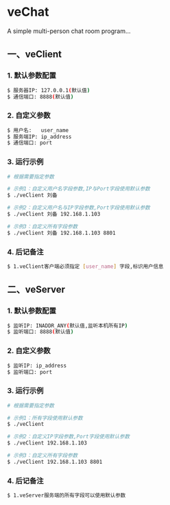 # veChat
A simple multi-person chat room program...



## 一、veClient



### 1. 默认参数配置

``` sh
$ 服务器IP: 127.0.0.1(默认值)
$ 通信端口: 8888(默认值)
```


### 2. 自定义参数

``` sh
$ 用户名:   user_name 
$ 服务端IP: ip_address 
$ 通信端口: port
```


### 3. 运行示例

``` sh
# 根据需要指定参数

# 示例1：自定义用户名字段参数,IP与Port字段使用默认参数
$ ./veClient 刘备

# 示例2：自定义用户名与IP字段参数,Port字段使用默认参数
$ ./veClient 刘备 192.168.1.103

# 示例3：自定义所有字段参数
$ ./veClient 刘备 192.168.1.103 8801
```


### 4. 后记备注

``` sh
$ 1.veClient客户端必须指定 [user_name] 字段,标识用户信息
```



## 二、veServer



### 1. 默认参数配置

``` sh
$ 监听IP: INADDR_ANY(默认值,监听本机所有IP)
$ 监听端口: 8888(默认值)
```


### 2. 自定义参数

``` sh 
$ 监听IP: ip_address 
$ 监听端口: port
```


### 3. 运行示例

``` sh
# 根据需要指定参数

# 示例1：所有字段使用默认参数
$ ./veClient

# 示例2：自定义IP字段参数,Port字段使用默认参数
$ ./veClient 192.168.1.103

# 示例3：自定义所有字段参数
$ ./veClient 192.168.1.103 8801
```


### 4. 后记备注

``` sh
$ 1.veServer服务端的所有字段可以使用默认参数
```